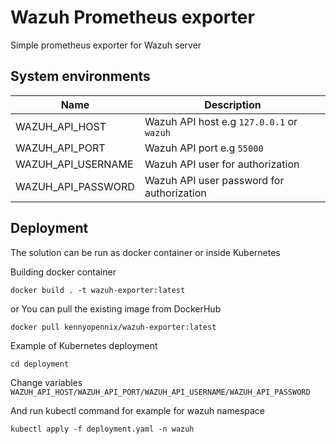 # Wazuh Prometheus exporter

Simple prometheus exporter for Wazuh server

## System environments

| Name                    | Description                                                  |
| ----------------------- | ------------------------------------------------------------ |
| WAZUH_API_HOST          | Wazuh API host e.g `127.0.0.1` or `wazuh`         |
| WAZUH_API_PORT          | Wazuh API port e.g `55000` |
| WAZUH_API_USERNAME      | Wazuh API user for authorization|
| WAZUH_API_PASSWORD      | Wazuh API user password for authorization|

## Deployment

The solution can be run as docker container or inside Kubernetes

Building docker container

```shell
docker build . -t wazuh-exporter:latest

```

or You can pull the existing image from DockerHub

```shell
docker pull kennyopennix/wazuh-exporter:latest
```

Example of Kubernetes deployment

```shell
cd deployment

```

Change variables `WAZUH_API_HOST/WAZUH_API_PORT/WAZUH_API_USERNAME/WAZUH_API_PASSWORD`

And run kubectl command for example for wazuh namespace

```shell
kubectl apply -f deployment.yaml -n wazuh

```
